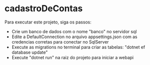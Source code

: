 # cadastroDeContas

Para executar este projeto, siga os passos:

- Crie um banco de dados com o nome "banco" no servidor sql
- Edite a DefaultConnection no arquivo appsettings.json com as credencias corretas para conectar no SqlServer
- Execute as migrations no terminal para criar as tabelas: "dotnet ef database update"
- Execute "dotnet run" na raiz do projeto para iniciar a webapi
